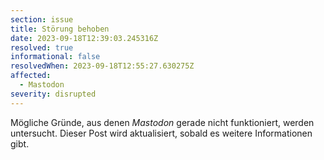 ```yaml
---
section: issue
title: Störung behoben
date: 2023-09-18T12:39:03.245316Z
resolved: true
informational: false
resolvedWhen: 2023-09-18T12:55:27.630275Z
affected:
  - Mastodon
severity: disrupted
---
```

Mögliche Gründe, aus denen *Mastodon* gerade nicht funktioniert, werden untersucht. Dieser Post wird aktualisiert, sobald es weitere Informationen gibt.

        